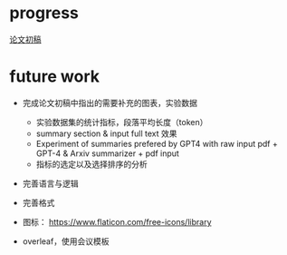 # progress

[论文初稿](./paper_draft.md)



# future work

- 完成论文初稿中指出的需要补充的图表，实验数据
	- 实验数据集的统计指标，段落平均长度（token）
	- summary section & input full text 效果
	- Experiment of summaries prefered by GPT4 with raw input pdf + GPT-4
		& Arxiv summarizer + pdf input
	- 指标的选定以及选择排序的分析
- 完善语言与逻辑
- 完善格式

- 图标： https://www.flaticon.com/free-icons/library  
- overleaf，使用会议模板